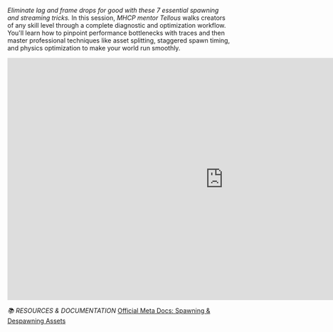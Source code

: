 *Eliminate lag and frame drops for good with these 7 essential spawning and streaming tricks.* In this session, *MHCP mentor Tellous* walks creators of any skill level through a complete diagnostic and optimization workflow. You'll learn how to pinpoint performance bottlenecks with traces and then master professional techniques like asset splitting, staggered spawn timing, and physics optimization to make your world run smoothly.
<iframe width="969" height="545" src="https://www.youtube.com/embed/JtXS_rsVhsg" title="Boost Performance: Top 7 Spawning &amp; Streaming Tricks" frameborder="0" allow="accelerometer; autoplay; clipboard-write; encrypted-media; gyroscope; picture-in-picture; web-share" referrerpolicy="strict-origin-when-cross-origin" allowfullscreen></iframe>

*📚 RESOURCES & DOCUMENTATION*
[Official Meta Docs: Spawning & Despawning Assets](https://developers.meta.com/horizon-worlds/learn/documentation/vr-creation/scripting/spawn-despawn-assets-horizon-worlds)
